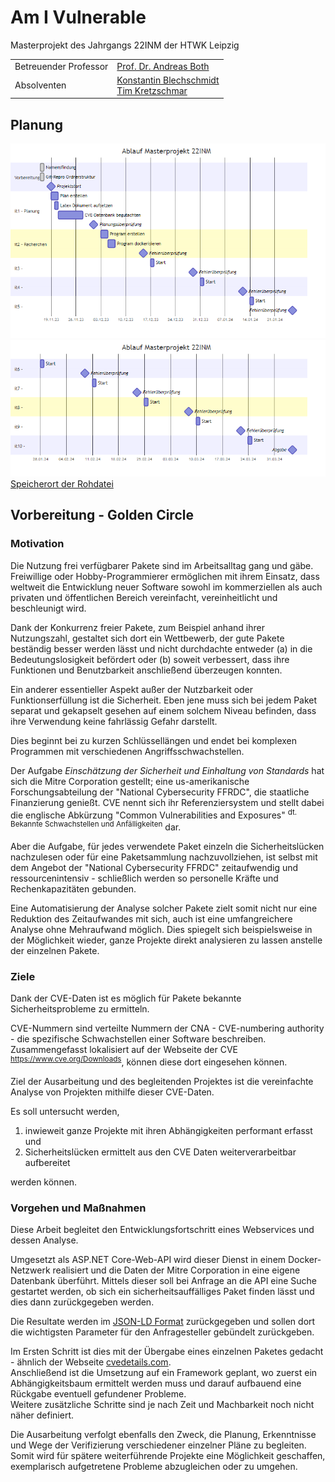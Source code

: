 # Am I Vulnerable
Masterprojekt des Jahrgangs 22INM der HTWK Leipzig

<table style="width: 100%">
    <tr>
        <td>Betreuender Professor</td>
        <td><a href="mailto:andreas.both@htwk-leipzig.de">Prof. Dr. Andreas Both</a></td>
    </tr>
    <tr>
        <td>Absolventen</td>
        <td>
            <a href="mailto:andreas.both@htwk-leipzig.de">Konstantin Blechschmidt</a><br>
            <a href="mailto:andreas.both@htwk-leipzig.de">Tim Kretzschmar</a>
        </td>
    </tr>
</table>

## Planung
<img src="documentation/planning/procedure-1.png" alt="neu kompilieren!" title="procedure-1.png" />
<img src="documentation/planning/procedure-2.png" alt="neu kompilieren!" title="procedure-2.png" />
<figcaption><a href="documentation/planning/procedure.md">Speicherort der Rohdatei</a></figcaption>

## Vorbereitung - Golden Circle
### Motivation
Die Nutzung frei verfügbarer Pakete sind im Arbeitsalltag gang und gäbe.
Freiwillige oder Hobby-Programmierer ermöglichen mit ihrem Einsatz, dass weltweit die Entwicklung neuer Software sowohl im kommerziellen als auch privaten und öffentlichen Bereich vereinfacht, vereinheitlicht und beschleunigt wird.

Dank der Konkurrenz freier Pakete, zum Beispiel anhand ihrer Nutzungszahl, gestaltet sich dort ein Wettbewerb, der gute Pakete beständig besser werden lässt und nicht durchdachte entweder (a) in die Bedeutungslosigkeit befördert oder (b) soweit verbessert, dass ihre Funktionen und Benutzbarkeit anschließend überzeugen konnten.

Ein anderer essentieller Aspekt außer der Nutzbarkeit oder Funktionserfüllung ist die Sicherheit.
Eben jene muss sich bei jedem Paket separat und gekapselt gesehen auf einem solchem Niveau befinden, dass ihre Verwendung keine fahrlässig Gefahr darstellt.

Dies beginnt bei zu kurzen Schlüssellängen und endet bei komplexen Programmen mit verschiedenen Angriffsschwachstellen.

Der Aufgabe <i>Einschätzung der Sicherheit und Einhaltung von Standards</i> hat sich die Mitre Corporation gestellt; eine us-amerikanische Forschungsabteilung der "National Cybersecurity FFRDC", die staatliche Finanzierung genießt.
CVE nennt sich ihr Referenziersystem und stellt dabei die englische Abkürzung "Common Vulnerabilities and Exposures" <sup>dt. Bekannte Schwachstellen und Anfälligkeiten</sup> dar.

Aber die Aufgabe, für jedes verwendete Paket einzeln die Sicherheitslücken nachzulesen oder für eine Paketsammlung nachzuvollziehen, ist selbst mit dem Angebot der "National Cybersecurity FFRDC" zeitaufwendig und ressourcenintensiv - schließlich werden so personelle Kräfte und Rechenkapazitäten gebunden.

Eine Automatisierung der Analyse solcher Pakete zielt somit nicht nur eine Reduktion des Zeitaufwandes mit sich, auch ist eine umfangreichere Analyse ohne Mehraufwand möglich.
Dies spiegelt sich beispielsweise in der Möglichkeit wieder, ganze Projekte direkt analysieren zu lassen anstelle der einzelnen Pakete.

### Ziele
Dank der CVE-Daten ist es möglich für Pakete bekannte Sicherheitsprobleme zu ermitteln.

CVE-Nummern sind verteilte Nummern der CNA - CVE-numbering authority - die spezifische Schwachstellen einer Software beschreiben.
Zusammengefasst lokalisiert auf der Webseite der CVE <sup>https://www.cve.org/Downloads</sup>, können diese dort eingesehen können.

Ziel der Ausarbeitung und des begleitenden Projektes ist die vereinfachte Analyse von Projekten mithilfe dieser CVE-Daten.

Es soll untersucht werden,

1. inwieweit ganze Projekte mit ihren Abhängigkeiten performant erfasst und
2. Sicherheitslücken ermittelt aus den CVE Daten weiterverarbeitbar aufbereitet

werden können.

### Vorgehen und Maßnahmen
Diese Arbeit begleitet den Entwicklungsfortschritt eines Webservices und dessen Analyse.

Umgesetzt als ASP.NET Core-Web-API wird dieser Dienst in einem Docker-Netzwerk realisiert und die Daten der Mitre Corporation in eine eigene Datenbank überführt.
Mittels dieser soll bei Anfrage an die API eine Suche gestartet werden, ob sich ein sicherheitsauffälliges Paket finden lässt und dies dann zurückgegeben werden.

Die Resultate werden im [JSON-LD Format](https://json-ld.org/) zurückgegeben und sollen dort die wichtigsten Parameter für den Anfragesteller gebündelt zurückgeben.

Im Ersten Schritt ist dies mit der Übergabe eines einzelnen Paketes gedacht - ähnlich der Webseite [cvedetails.com](https://www.cvedetails.com/vulnerability-search.php). <br>
Anschließend ist die Umsetzung auf ein Framework geplant, wo zuerst ein Abhängigkeitsbaum ermittelt werden muss und darauf aufbauend eine Rückgabe eventuell gefundener Probleme. <br>
Weitere zusätzliche Schritte sind je nach Zeit und Machbarkeit noch nicht näher definiert.

Die Ausarbeitung verfolgt ebenfalls den Zweck, die Planung, Erkenntnisse und Wege der Verifizierung verschiedener einzelner Pläne zu begleiten.
Somit wird für spätere weiterführende Projekte eine Möglichkeit geschaffen, exemplarisch aufgetretene Probleme abzugleichen oder zu umgehen.

